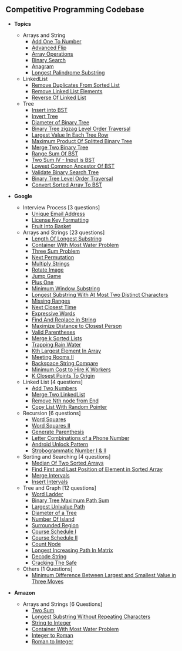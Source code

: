 Competitive Programming Codebase
----------------------------------

* **Topics**
    *  Arrays and String
        - <a href="src/main/com/sumit/coding/arrays/AddOneToNumber.java">Add One To Number</a>
        - <a href="src/main/com/sumit/coding/arrays/AdvancedFlipProblem.java">Advanced Flip</a>
        - <a href="src/main/com/sumit/coding/arrays/ArrayOperations.java">Array Operations</a>
        - <a href="src/main/com/sumit/coding/arrays/BinarySearch.java">Binary Search</a>
        - <a href="src/main/com/sumit/coding/arrays/AnagramProblem.java">Anagram</a>
        - <a href="src/main/com/sumit/coding/strings/LongestPalindromeSubstringProblem.java">Longest Palindrome Substring</a>
    *  LinkedList
        - <a href="src/main/com/sumit/coding/linkedList/RemoveDuplicatesFromSortedListProblem.java">Remove Duplicates From Sorted List</a>
        - <a href="src/main/com/sumit/coding/linkedList/RemoveLinkedListElements.java">Remove Linked List Elements</a>
        - <a href="src/main/com/sumit/coding/linkedList/ReverseOfLinkedList.java">Reverse Of Linked List</a>
    *  Tree
        - <a href="src/main/com/sumit/coding/tree/InsertIntoBSTProblem.java">Insert into BST</a>
        - <a href="src/main/com/sumit/coding/tree/InvertTreeProblem.java">Invert Tree</a>
        - <a href="src/main/com/sumit/coding/tree/DiameterOfBinaryTree.java">Diameter of Binary Tree</a>
        - <a href="src/main/com/sumit/coding/tree/BinaryTreeZigzagLevelOrderTraversalProblem.java">Binary Tree zigzag Level Order Traversal</a>
        - <a href="src/main/com/sumit/coding/tree/LargestValueInEachTreeRow.java">Largest Value In Each Tree Row</a>
        - <a href="src/main/com/sumit/coding/tree/MaximumProductOfSplittedBinaryTreeProblem.java">Maximum Product Of Splitted Binary Tree</a>
        - <a href="src/main/com/sumit/coding/tree/MergeTwoBinaryTreeProblem.java">Merge Two Binary Tree</a>
        - <a href="src/main/com/sumit/coding/tree/RangeSumOfBST.java">Range Sum Of BST</a>
        - <a href="src/main/com/sumit/coding/tree/TwoSumIVProblem.java">Two Sum IV - Input is BST</a>
        - <a href="src/main/com/sumit/coding/tree/LowestCommonAncestorOfBSTProblem.java">Lowest Common Ancestor Of BST</a>
        - <a href="src/main/com/sumit/coding/tree/ValidateBinarySearchTreeProblem.java">Validate Binary Search Tree</a>
        - <a href="src/main/com/sumit/coding/tree/BinaryTreeLevelOrderTraversalProblem.java">Binary Tree Level Order Traversal</a>
        - <a href="src/main/com/sumit/coding/tree/ConvertSortedArrayToBSTProblem.java">Convert Sorted Array To BST</a>
        
* **Google** 
    * Interview Process [3 questions]
        - <a href="src/main/com/sumit/coding/google/InterviewProcess/UniqueEmailAddressProblem.java">Unique Email Address</a>
        - <a href="src/main/com/sumit/coding/google/InterviewProcess/LicenseKeyFormattingProblem.java">License Key Formatting</a>
        - <a href="src/main/com/sumit/coding/google/InterviewProcess/FruitIntoBasketProblem.java">Fruit Into Basket</a>
    * Arrays and Strings [23 questions]
        - <a href="src/main/com/sumit/coding/google/arraysAndStrings/LengthOfLongestSubstringProblem.java">Length Of Longest Substring</a>
        - <a href="src/main/com/sumit/coding/google/arraysAndStrings/ContainerWithMostWaterProblem.java">Container With Most Water Problem</a>
        - <a href="src/main/com/sumit/coding/google/arraysAndStrings/ThreeSumProblem.java">Three Sum Problem</a>
        - <a href="src/main/com/sumit/coding/google/arraysAndStrings/NextPermutationProblem.java">Next Permutation</a>
        - <a href="src/main/com/sumit/coding/google/arraysAndStrings/MultiplyStringsProblem.java">Multiply Strings</a>
        - <a href="src/main/com/sumit/coding/google/arraysAndStrings/RotateImageProblem.java">Rotate Image</a>
        - <a href="src/main/com/sumit/coding/google/arraysAndStrings/JumpGameProblem.java">Jump Game</a>
        - <a href="src/main/com/sumit/coding/google/arraysAndStrings/PlusOneProblem.java">Plus One</a>
        - <a href="src/main/com/sumit/coding/google/arraysAndStrings/MinimumWindowSubstringProblem.java">Minimum Window Substring</a>
        - <a href="src/main/com/sumit/coding/google/arraysAndStrings/LongestSubstringWithAtMostTwoDistinctCharactersProblem.java">Longest Substring With At Most Two Distinct Characters</a>
        - <a href="src/main/com/sumit/coding/google/arraysAndStrings/MissingRangesProblem.java">Missing Ranges</a>
        - <a href="src/main/com/sumit/coding/google/arraysAndStrings/NextClosestTimeProblem.java">Next Closest Time</a>
        - <a href="src/main/com/sumit/coding/google/arraysAndStrings/ExpressiveWordsProblem.java">Expressive Words</a>
        - <a href="src/main/com/sumit/coding/google/arraysAndStrings/FindAndReplaceInStringProblem.java">Find And Replace in String</a>
        - <a href="src/main/com/sumit/coding/google/arraysAndStrings/MaximizeDistanceToClosestPersonProblem.java">Maximize Distance to Closest Person</a>
        - <a href="src/main/com/sumit/coding/google/arraysAndStrings/ValidParenthesesProblem.java">Valid Parentheses</a>
        - <a href="src/main/com/sumit/coding/google/arraysAndStrings/MergeKSortedListProblem.java">Merge k Sorted Lists</a>
        - <a href="src/main/com/sumit/coding/google/arraysAndStrings/TrappingRainWaterProblem.java">Trapping Rain Water</a>
        - <a href="src/main/com/sumit/coding/google/arraysAndStrings/KthLargestElementInArrayProblem.java">Kth Largest Element In Array</a>
        - <a href="src/main/com/sumit/coding/google/arraysAndStrings/MeetingRoomsIIProblem.java">Meeting Rooms II</a>
        - <a href="src/main/com/sumit/coding/google/arraysAndStrings/BackspaceStringCompareProblem.java">Backspace String Compare</a>
        - <a href="src/main/com/sumit/coding/google/arraysAndStrings/MinimumCostToHireKWorkersProblem.java">Minimum Cost to Hire K Workers</a>
        - <a href="src/main/com/sumit/coding/google/arraysAndStrings/KClosestPointsToOriginProblem.java">K Closest Points To Origin</a>
    * Linked List [4 questions]
        - <a href="src/main/com/sumit/coding/google/LinkedList/AddTwoNumbers.java">Add Two Numbers</a>
        - <a href="src/main/com/sumit/coding/google/LinkedList/MergeTwoListProblem.java">Merge Two LinkedList</a>
        - <a href="src/main/com/sumit/coding/google/LinkedList/RemoveNthNodeFromEnd.java">Remove Nth node from End</a>
        - <a href="src/main/com/sumit/coding/google/LinkedList/CopyListWithRandomPointerProblem.java">Copy List With Random Pointer</a>
    * Recursion [6 questions]
        - <a href="src/main/com/sumit/coding/google/recursion/WordSquaresProblem.java">Word Squares</a>
        - <a href="src/main/com/sumit/coding/google/recursion/WordSearchIIProblem.java">Word Squares II</a>
        - <a href="src/main/com/sumit/coding/google/recursion/GenerateParenthesisProblem.java">Generate Parenthesis</a>
        - <a href="src/main/com/sumit/coding/google/recursion/LetterCombinationsofPhoneNumberProblem.java">Letter Combinations of a Phone Number</a>
        - <a href="src/main/com/sumit/coding/google/recursion/AndroidUnlockPatternProblem.java">Android Unlock Pattern</a>
        - <a href="src/main/com/sumit/coding/google/recursion/StrobogrammaticNumberProblem.java">Strobogrammatic Number I & II</a>
    * Sorting and Searching [4 questions]
        - <a href="src/main/com/sumit/coding/google/SearchingSorting/MedianOfTwoSortedArraysProblem.java">Median Of Two Sorted Arrays</a>
        - <a href="src/main/com/sumit/coding/google/SearchingSorting/FindFirstAndLastPositionOfElementInSortedArrayProblem.java">Find First and Last Position of Element in Sorted Array</a>
        - <a href="src/main/com/sumit/coding/google/SearchingSorting/MergeIntervalsProblem.java">Merge Intervals</a>
        - <a href="src/main/com/sumit/coding/google/SearchingSorting/InsertIntervalProblem.java">Insert Intervals</a>
    * Tree and Graph [12 questions]
        - <a href="src/main/com/sumit/coding/google/treeAndGraph/WordLadderProblem.java">Word Ladder</a>
        - <a href="src/main/com/sumit/coding/google/treeAndGraph/BinaryTreeMaximumPathSumProblem.java">Binary Tree Maximum Path Sum</a>
        - <a href="src/main/com/sumit/coding/google/treeAndGraph/LargestUnivaluePathProblem.java">Largest Univalue Path</a>
        - <a href="src/main/com/sumit/coding/google/treeAndGraph/DiameterOfTreeProblem.java">Diameter of a Tree</a>
        - <a href="src/main/com/sumit/coding/google/treeAndGraph/NumberOfIslandProblem.java">Number Of Island</a>
        - <a href="src/main/com/sumit/coding/google/treeAndGraph/SurroundedRegionProblem.java">Surrounded Region</a>
        - <a href="src/main/com/sumit/coding/google/treeAndGraph/CourseScheduleI.java">Course Schedule I</a>
        - <a href="src/main/com/sumit/coding/google/treeAndGraph/CourseScheduleII.java">Course Schedule II</a>
        - <a href="src/main/com/sumit/coding/google/treeAndGraph/CountNodeProblem.java">Count Node</a>
        - <a href="src/main/com/sumit/coding/google/treeAndGraph/LongestIncreasingPathInMatrixProblem.java">Longest Increasing Path In Matrix</a>
        - <a href="src/main/com/sumit/coding/google/treeAndGraph/DecodeStringProblem.java">Decode String</a>
        - <a href="src/main/com/sumit/coding/google/treeAndGraph/CrackingTheSafeProblem.java">Cracking The Safe</a>
    * Others [1 Questions]
        - <a href="src/main/com/sumit/coding/google/Others/MinDiffBwLargestAndSmallestInThreeMovesProblem.java">Minimum Difference Between Largest and Smallest Value in Three Moves</a>
* **Amazon**
    * Arrays and Strings [6 Questions]
        - <a href="src/main/com/sumit/coding/amazon/arraysAndStrings/TwoSumProblem.java">Two Sum</a>
        - <a href="src/main/com/sumit/coding/amazon/arraysAndStrings/LongestSubstringWithoutRepeatingCharactersProblem.java">Longest Substring Without Repeating Characters</a>
        - <a href="src/main/com/sumit/coding/amazon/arraysAndStrings/StringToIntegerProblem.java">String to Integer</a>
        - <a href="src/main/com/sumit/coding/google/arraysAndStrings/ContainerWithMostWaterProblem.java">Container With Most Water Problem</a>
        - <a href="src/main/com/sumit/coding/amazon/arraysAndStrings/IntegerToRomanProblem.java">Integer to Roman</a>
        - <a href="src/main/com/sumit/coding/amazon/arraysAndStrings/RomanToIntegerProblem.java">Roman to Integer</a>
